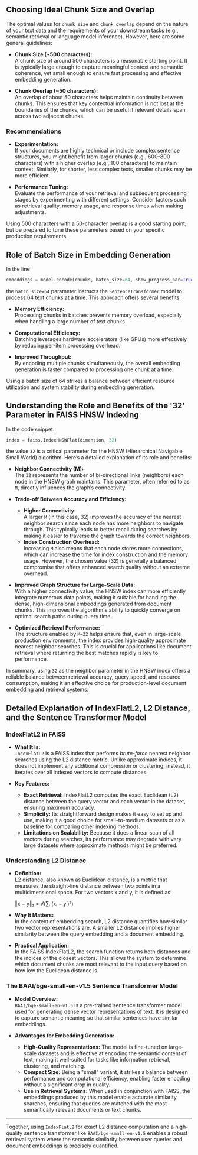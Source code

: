 ## Choosing Ideal Chunk Size and Overlap

The optimal values for `chunk_size` and `chunk_overlap` depend on the nature of your text data and the requirements of your downstream tasks (e.g., semantic retrieval or language model inference). However, here are some general guidelines:

- **Chunk Size (~500 characters):**  
  A chunk size of around 500 characters is a reasonable starting point. It is typically large enough to capture meaningful context and semantic coherence, yet small enough to ensure fast processing and effective embedding generation.

- **Chunk Overlap (~50 characters):**  
  An overlap of about 50 characters helps maintain continuity between chunks. This ensures that key contextual information is not lost at the boundaries of the chunks, which can be useful if relevant details span across two adjacent chunks.

### Recommendations

- **Experimentation:**  
  If your documents are highly technical or include complex sentence structures, you might benefit from larger chunks (e.g., 600–800 characters) with a higher overlap (e.g., 100 characters) to maintain context. Similarly, for shorter, less complex texts, smaller chunks may be more efficient.

- **Performance Tuning:**  
  Evaluate the performance of your retrieval and subsequent processing stages by experimenting with different settings. Consider factors such as retrieval quality, memory usage, and response times when making adjustments.

Using 500 characters with a 50-character overlap is a good starting point, but be prepared to tune these parameters based on your specific production requirements.




## Role of Batch Size in Embedding Generation

In the line

```python
embeddings = model.encode(chunks, batch_size=64, show_progress_bar=True)
```

the `batch_size=64` parameter instructs the `SentenceTransformer` model to process 64 text chunks at a time. This approach offers several benefits:

- **Memory Efficiency:**  
  Processing chunks in batches prevents memory overload, especially when handling a large number of text chunks.

- **Computational Efficiency:**  
  Batching leverages hardware accelerators (like GPUs) more effectively by reducing per-item processing overhead.

- **Improved Throughput:**  
  By encoding multiple chunks simultaneously, the overall embedding generation is faster compared to processing one chunk at a time.

Using a batch size of 64 strikes a balance between efficient resource utilization and system stability during embedding generation.



## Understanding the Role and Benefits of the '32' Parameter in FAISS HNSW Indexing

In the code snippet:

```python
index = faiss.IndexHNSWFlat(dimension, 32)
```

the value `32` is a critical parameter for the HNSW (Hierarchical Navigable Small World) algorithm. Here’s a detailed explanation of its role and benefits:

- **Neighbor Connectivity (M):**  
  The `32` represents the number of bi-directional links (neighbors) each node in the HNSW graph maintains. This parameter, often referred to as `M`, directly influences the graph’s connectivity.

- **Trade-off Between Accuracy and Efficiency:**  
  - **Higher Connectivity:**  
    A larger `M` (in this case, 32) improves the accuracy of the nearest neighbor search since each node has more neighbors to navigate through. This typically leads to better recall during searches by making it easier to traverse the graph towards the correct neighbors.
  - **Index Construction Overhead:**  
    Increasing `M` also means that each node stores more connections, which can increase the time for index construction and the memory usage. However, the chosen value (32) is generally a balanced compromise that offers enhanced search quality without an extreme overhead.
  
- **Improved Graph Structure for Large-Scale Data:**  
  With a higher connectivity value, the HNSW index can more efficiently integrate numerous data points, making it suitable for handling the dense, high-dimensional embeddings generated from document chunks. This improves the algorithm's ability to quickly converge on optimal search paths during query time.

- **Optimized Retrieval Performance:**  
  The structure enabled by `M=32` helps ensure that, even in large-scale production environments, the index provides high-quality approximate nearest neighbor searches. This is crucial for applications like document retrieval where returning the best matches rapidly is key to performance.

In summary, using `32` as the neighbor parameter in the HNSW index offers a reliable balance between retrieval accuracy, query speed, and resource consumption, making it an effective choice for production-level document embedding and retrieval systems.


## Detailed Explanation of IndexFlatL2, L2 Distance, and the Sentence Transformer Model

### IndexFlatL2 in FAISS

- **What It Is:**  
  `IndexFlatL2` is a FAISS index that performs *brute-force* nearest neighbor searches using the L2 distance metric. Unlike approximate indices, it does not implement any additional compression or clustering; instead, it iterates over all indexed vectors to compute distances.

- **Key Features:**  
  - **Exact Retrieval:** IndexFlatL2 computes the exact Euclidean (L2) distance between the query vector and each vector in the dataset, ensuring maximum accuracy.  
  - **Simplicity:** Its straightforward design makes it easy to set up and use, making it a good choice for small-to-medium datasets or as a baseline for comparing other indexing methods.
  - **Limitations on Scalability:** Because it does a linear scan of all vectors during searches, its performance may degrade with very large datasets where approximate methods might be preferred.

### Understanding L2 Distance

- **Definition:**  
  L2 distance, also known as Euclidean distance, is a metric that measures the straight-line distance between two points in a multidimensional space. For two vectors x and y, it is defined as:  
  
  ‖x − y‖₂ = √(∑ᵢ (xᵢ − yᵢ)²)

- **Why It Matters:**  
  In the context of embedding search, L2 distance quantifies how similar two vector representations are. A smaller L2 distance implies higher similarity between the query embedding and a document embedding.

- **Practical Application:**  
  In the FAISS IndexFlatL2, the search function returns both distances and the indices of the closest vectors. This allows the system to determine which document chunks are most relevant to the input query based on how low the Euclidean distance is.

### The BAAI/bge-small-en-v1.5 Sentence Transformer Model

- **Model Overview:**  
  `BAAI/bge-small-en-v1.5` is a pre-trained sentence transformer model used for generating dense vector representations of text. It is designed to capture semantic meaning so that similar sentences have similar embeddings.

- **Advantages for Embedding Generation:**  
  - **High-Quality Representations:** The model is fine-tuned on large-scale datasets and is effective at encoding the semantic content of text, making it well-suited for tasks like information retrieval, clustering, and matching.
  - **Compact Size:** Being a "small" variant, it strikes a balance between performance and computational efficiency, enabling faster encoding without a significant drop in quality.
  - **Use in Retrieval Systems:** When used in conjunction with FAISS, the embeddings produced by this model enable accurate similarity searches, ensuring that queries are matched with the most semantically relevant documents or text chunks.

---

Together, using `IndexFlatL2` for exact L2 distance computation and a high-quality sentence transformer like `BAAI/bge-small-en-v1.5` enables a robust retrieval system where the semantic similarity between user queries and document embeddings is precisely quantified.